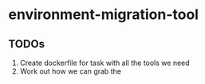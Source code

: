 # environment-migration-tool



## TODOs

1. Create dockerfile for task with all the tools we need
2. Work out how we can grab the 